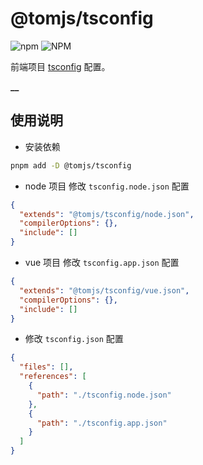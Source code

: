 # @tomjs/tsconfig

![npm](https://img.shields.io/npm/v/%40tomjs/tsconfig) ![NPM](https://img.shields.io/npm/l/%40tomjs%2Ftsconfig)

前端项目 [tsconfig](https://www.typescriptlang.org/tsconfig) 配置。

**\_\_**

## 使用说明

- 安装依赖

```bash
pnpm add -D @tomjs/tsconfig
```

- node 项目 修改 `tsconfig.node.json` 配置

```json
{
  "extends": "@tomjs/tsconfig/node.json",
  "compilerOptions": {},
  "include": []
}
```

- vue 项目 修改 `tsconfig.app.json` 配置

```json
{
  "extends": "@tomjs/tsconfig/vue.json",
  "compilerOptions": {},
  "include": []
}
```

- 修改 `tsconfig.json` 配置

```json
{
  "files": [],
  "references": [
    {
      "path": "./tsconfig.node.json"
    },
    {
      "path": "./tsconfig.app.json"
    }
  ]
}
```
